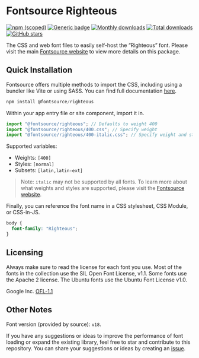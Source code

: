 # Fontsource Righteous

[![npm (scoped)](https://img.shields.io/npm/v/@fontsource/righteous?color=brightgreen)](https://www.npmjs.com/package/@fontsource/righteous) [![Generic badge](https://img.shields.io/badge/fontsource-passing-brightgreen)](https://github.com/fontsource/fontsource) [![Monthly downloads](https://badgen.net/npm/dm/@fontsource/righteous)](https://github.com/fontsource/fontsource) [![Total downloads](https://badgen.net/npm/dt/@fontsource/righteous)](https://github.com/fontsource/fontsource) [![GitHub stars](https://img.shields.io/github/stars/fontsource/fontsource.svg?style=social&label=Star)](https://github.com/fontsource/fontsource/stargazers)

The CSS and web font files to easily self-host the “Righteous” font. Please visit the main [Fontsource website](https://fontsource.org/fonts/righteous) to view more details on this package.

## Quick Installation

Fontsource offers multiple methods to import the CSS, including using a bundler like Vite or using SASS. You can find full documentation [here](https://fontsource.org/docs/getting-started/introduction).

```javascript
npm install @fontsource/righteous
```

Within your app entry file or site component, import it in.

```javascript
import "@fontsource/righteous"; // Defaults to weight 400
import "@fontsource/righteous/400.css"; // Specify weight
import "@fontsource/righteous/400-italic.css"; // Specify weight and style
```

Supported variables:
- Weights: `[400]`
- Styles: `[normal]`
- Subsets: `[latin,latin-ext]`

> Note: `italic` may not be supported by all fonts. To learn more about what weights and styles are supported, please visit the [Fontsource website](https://fontsource.org/fonts/righteous).

Finally, you can reference the font name in a CSS stylesheet, CSS Module, or CSS-in-JS.

```css
body {
  font-family: "Righteous";
}
```

## Licensing
Always make sure to read the license for each font you use. Most of the fonts in the collection use the SIL Open Font License, v1.1. Some fonts use the Apache 2 license. The Ubuntu fonts use the Ubuntu Font License v1.0.

Google Inc.
[OFL-1.1](http://scripts.sil.org/OFL)

## Other Notes
Font version (provided by source): `v18`.

If you have any suggestions or ideas to improve the performance of font loading or expand the existing library, feel free to star and contribute to this repository. You can share your suggestions or ideas by creating an [issue](https://github.com/fontsource/fontsource/issues).